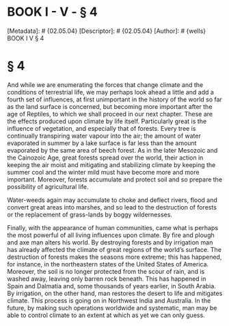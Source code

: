 # BOOK I - V - § 4
[Metadata]: # {02.05.04}
[Descriptor]: # {02.05.04}
[Author]: # {wells}
BOOK I
V
§ 4
# § 4
And while we are enumerating the forces that change climate and the conditions
of terrestrial life, we may perhaps look ahead a little and add a fourth set of
influences, at first unimportant in the history of the world so far as the land
surface is concerned, but becoming more important after the age of Reptiles, to
which we shall proceed in our next chapter. These are the effects produced upon
climate by life itself. Particularly great is the influence of vegetation, and
especially that of forests. Every tree is continually transpiring water vapour
into the air; the amount of water evaporated in summer by a lake surface is far
less than the amount evaporated by the same area of beech forest. As in the
later Mesozoic and the Cainozoic Age, great forests spread over the world,
their action in keeping the air moist and mitigating and stabilizing climate by
keeping the summer cool and the winter mild must have become more and more
important. Moreover, forests accumulate and protect soil and so prepare the
possibility of agricultural life.

Water-weeds again may accumulate to choke and deflect rivers, flood and convert
great areas into marshes, and so lead to the destruction of forests or the
replacement of grass-lands by boggy wildernesses.

Finally, with the appearance of human communities, came what is perhaps the
most powerful of all living influences upon climate. By fire and plough and axe
man alters his world. By destroying forests and by irrigation man has already
affected the climate of great regions of the world’s surface. The destruction
of forests makes the seasons more extreme; this has happened, for instance, in
the northeastern states of the United States of America. Moreover, the soil is
no longer protected from the scour of rain, and is washed away, leaving only
barren rock beneath. This has happened in Spain and Dalmatia and, some
thousands of years earlier, in South Arabia. By irrigation, on the other hand,
man restores the desert to life and mitigates climate. This process is going on
in Northwest India and Australia. In the future, by making such operations
worldwide and systematic, man may be able to control climate to an extent at
which as yet we can only guess.

